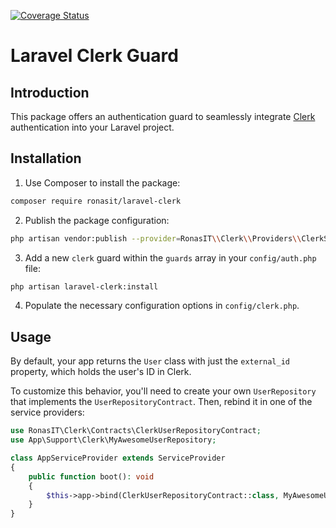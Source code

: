 [![Coverage Status](https://coveralls.io/repos/github/RonasIT/laravel-clerk/badge.svg?branch=main)](https://coveralls.io/github/RonasIT/laravel-clerk?branch=main)

# Laravel Clerk Guard

## Introduction

This package offers an authentication guard to seamlessly integrate [Clerk](https://clerk.com) authentication into your
Laravel project.

## Installation

1. Use Composer to install the package:

```sh
composer require ronasit/laravel-clerk
```

2. Publish the package configuration:

```sh
php artisan vendor:publish --provider=RonasIT\\Clerk\\Providers\\ClerkServiceProvider
```

3. Add a new `clerk` guard within the `guards` array in your `config/auth.php` file:

```sh
php artisan laravel-clerk:install
```

4. Populate the necessary configuration options in `config/clerk.php`.

## Usage

By default, your app returns the `User` class with just the `external_id` property, which holds the user's ID in Clerk.

To customize this behavior, you'll need to create your own `UserRepository` that implements the `UserRepositoryContract`.
Then, rebind it in one of the service providers:

```php
use RonasIT\Clerk\Contracts\ClerkUserRepositoryContract;
use App\Support\Clerk\MyAwesomeUserRepository;

class AppServiceProvider extends ServiceProvider
{
    public function boot(): void
    {
        $this->app->bind(ClerkUserRepositoryContract::class, MyAwesomeUserRepository::class);
    }
}
```
